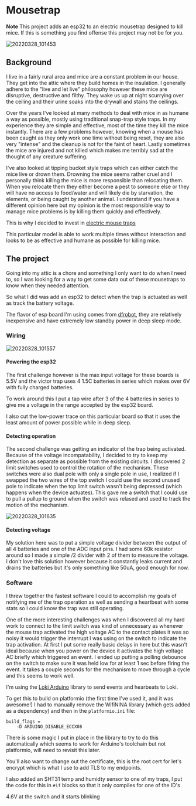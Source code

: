 # Mousetrap

**Note** This project adds an esp32 to an electric mousetrap designed to kill mice. If this is something you find offense this project may not be for you.

![20220328_101453](https://user-images.githubusercontent.com/10332331/160418475-42de3abe-184b-42a5-b85c-4bdae1c8fe3b.jpg)

## Background

I live in a fairly rural area and mice are a constant problem in our house. They get into the attic where they build homes in the insulation. I generally adhere to the "live and let live" philosophy however these mice are disruptive, destructive and filthy. They wake us up at night scurrying over the ceiling and their urine soaks into the drywall and stains the ceilings. 

Over the years I've looked at many methods to deal with mice in as humane a way as possible, mostly using traditional snap-trap style traps. In my experience they are simple and effective, most of the time they kill the mice instantly. There are a few problems however, knowing when a mouse has been caught as they only work one time without being reset, they are also very "intense" and the cleanup is not for the faint of heart. Lastly sometimes the mice are injured and not killed which makes me terribly sad at the thought of any creature suffering.

I've also looked at tipping bucket style traps which can either catch the mice live or drown them.  Drowning the mice seems rather cruel and I personally think killing the mice is more responsible than relocating them. When you relocate them they either become a pest to someone else or they will have no access to food/water and will likely die by starvation, the elements, or being caught by another animal. I understand if you have a different opinion here but my opinion is the most responsible way to manage mice problems is by killing them quickly and effectively. 

This is why I decided to invest in [electric mouse traps](https://www.victorpest.com/victor-multi-kill-electronic-mouse-trap-m260)

This particular model is able to work multiple times without interaction and looks to be as effective and humane as possible for killing mice.

## The project

Going into my attic is a chore and something I only want to do when I need to, so I was looking for a way to get some data out of these mousetraps to know when they needed attention.

So what I did was add an esp32 to detect when the trap is actuated as well as track the battery voltage.

The flavor of esp board I'm using comes from [dfrobot](https://wiki.dfrobot.com/FireBeetle_Board_ESP32_E_SKU_DFR0654#target_0), they are relatively inexpensive and have extremely low standby power in deep sleep mode.

### Wiring
![20220328_101557](https://user-images.githubusercontent.com/10332331/160418819-3d1a03fb-8fb1-4296-9954-c5673cc21616.jpg)

#### Powering the esp32

The first challenge however is the max input voltage for these boards is 5.5V and the victor trap uses 4 1.5C batteries in series which makes over 6V with fully charged batteries.

To work around this I put a tap wire after 3 of the 4 batteries in series to give me a voltage in the range accepted by the esp32 board.

I also cut the low-power trace on this particular board so that it uses the least amount of power possible while in deep sleep.

#### Detecting operation

The second challenge was getting an indicator of the trap being activated. Because of the voltage incompatability, I decided to try to keep my detection as separate as possible from the existing circuits. I discovered 2 limit switches used to control the rotation of the mechanism. These switches were also dual pole with only a single pole in use, I realized if I swapped the two wires of the top switch I could use the second unused pole to indicate when the top limit switch wasn't being depressed (which happens when the device actuates). This gave me a switch that I could use to pull a pullup to ground when the switch was relased and used to track the motion of the mechanism.

![20220328_101635](https://user-images.githubusercontent.com/10332331/160418567-8aba2b32-6b19-44b0-8579-28eca6d2a8a9.jpg)

#### Detecting voltage

My solution here was to put a simple voltage divider between the output of all 4 batteries and one of the ADC input pins. I had some 60k resistor around so I made a simple /2 divider with 2 of them to measure the voltage. I don't love this solution however because it constantly leaks current and drains the batteries but it's only something like 50uA, good enough for now.

### Software

I threw together the fastest software I could to accomplish my goals of notifying me of the trap operation as well as sending a heartbeat with some stats so I could know the trap was still operating.

One of the more interesting challenges was when I discovered all my hard work to connect to the limit switch was kind of unnecessary as whenever the mouse trap activated the high voltage AC to the contact plates it was so noisy it would trigger the interrupt I was using on the switch to indicate the trap activation. At first I put some really basic delays in here but this wasn't ideal because when you power on the device it activates the high voltage AC briefly which triggered an event. I ended up putting a polling debounce on the switch to make sure it was held low for at least 1 sec before firing the event. It takes a couple seconds for the mechanism to move through a cycle and this seems to work well.

I'm using the [Loki Arduino](https://github.com/grafana/loki-arduino) library to send events and hearbeats to Loki.

To get this to build on platformio (the first time I've used it, and it was awesome!) I had to manually remove the WifiNINA library (which gets added as a dependency) and then in the `platformio.ini` file:

```
build_flags = 
	-D ARDUINO_DISABLE_ECCX08
```

There is some magic I put in place in the library to try to do this automatically which seems to work for Arduino's toolchain but not platformio, will need to revisit this later.

You'll also want to change out the certificate, this is the root cert for let's encrypt which is what I use to add TLS to my endpoints.

I also added an SHT31 temp and humidty sensor to one of my traps, I put the code for this in `#if` blocks so that it only compiles for one of the ID's





4.6V at the switch and it starts blinking
